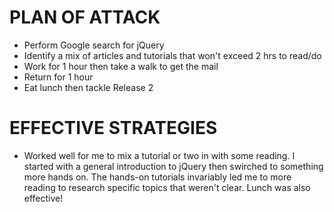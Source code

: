 
# PLAN OF ATTACK
* Perform Google search for jQuery
* Identify a mix of articles and tutorials that won't exceed 2 hrs to read/do
* Work for 1 hour then take a walk to get the mail
* Return for 1 hour
* Eat lunch then tackle Release 2

# EFFECTIVE STRATEGIES
* Worked well for me to mix a tutorial or two in with some reading.  I started with a general introduction to jQuery then swirched to something more hands on.  The hands-on tutorials invariably led me to more reading to research specific topics that weren't clear.  Lunch was also effective!
